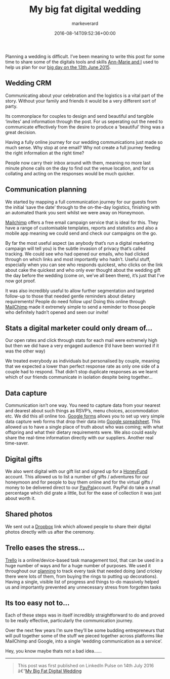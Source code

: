 ﻿---
title: My big fat digital wedding
date: 2016-08-14T09:52:36+00:00
author: markeverard
layout: post
permalink: /2016/08/14/my-big-fat-digital-wedding/
color: rgb(0,0,0)
dsq_thread_id:
  - "6047544294"
feature-img: /assets/uploads/2017/07/wedding.jpg
categories:
  - Digital
  - Opinion
---
Planning a wedding is difficult. I&#8217;ve been meaning to write this post for some time to share some of the digitals tools and skills <a href="http://www.rockmywedding.co.uk/ann-marie-mark/" target="_blank" rel="nofollow noopener noreferrer">Ann-Marie and I</a> used to help us plan for our <a href="http://www.rockmywedding.co.uk/ann-marie-mark/" target="_blank" rel="nofollow noopener noreferrer">big day on the 13th June 2015</a>.

## Wedding CRM
Communicating about your celebration and the logistics is a vital part of the story. Without your family and friends it would be a very different sort of party.

Its commonplace for couples to design and send beautiful and tangible &#8216;invites&#8217; and information through the post. For us seperating out the need to communicate effectively from the desire to produce a &#8216;beautiful&#8217; thing was a great decision.

Having a fully online journey for our wedding communications just made so much sense. Why stop at one email? Why not create a full journey feeding the right information at the right time?

People now carry their inbox around with them, meaning no more last minute phone calls on the day to find out the venue location, and for us collating and acting on the responses would be much quicker.

## Communication planning
We started by mapping a full communication journey for our guests from the initial &#8216;save the date&#8217; through to the on-the-day logistics, finishing with an automated thank you sent whilst we were away on Honeymoon.

<a href="http://mailchimp.com/" target="_blank" rel="nofollow noopener noreferrer">Mailchimp</a> offers a free email campaign service that is ideal for this. They have a range of customisable templates, reports and statistics and also a mobile app meaning we could send and check our campaigns on the go.

By far the most useful aspect (as anybody that&#8217;s run a digital marketing campaign will tell you) is the subtle invasion of privacy that&#8217;s called tracking. We could see who had opened our emails, who had clicked through on which links and most importantly who hadn&#8217;t. Useful stuff, especially when you can see who responds quickest, who clicks on the link about cake the quickest and who only ever thought about the wedding gift the day before the wedding (come on, we&#8217;ve all been there), it&#8217;s just that I&#8217;ve now got proof.

It was also incredibly useful to allow further segmentation and targeted follow-up to those that needed gentle reminders about dietary requirements! People do need follow ups! Doing this online through <a href="http://mailchimp.com/" target="_blank" rel="nofollow noopener noreferrer">MailChimp</a> made it extremely simple to send a reminder to those people who definitely hadn&#8217;t opened and seen our invite!

## Stats a digital marketer could only dream of&#8230;
Our open rates and click through stats for each mail were extremely high but then we did have a very engaged audience (I&#8217;d have been worried if it was the other way)

We treated everybody as individuals but personalised by couple, meaning that we expected a lower than perfect response rate as only one side of a couple had to respond. That didn&#8217;t stop duplicate responses as we learnt which of our friends communicate in isolation despite being together&#8230;

## Data capture
Communication isn&#8217;t one way. You need to capture data from your nearest and dearest about such things as RSVP&#8217;s, menu choices, accommodation etc. We did this all online too. <a href="https://www.google.co.uk/forms/about/" target="_blank" rel="nofollow noopener noreferrer">Google forms</a> allows you to set up very simple data capture web forms that drop their data into <a href="https://www.google.co.uk/sheets/about/" target="_blank" rel="nofollow noopener noreferrer">Google spreadsheet</a>. This allowed us to have a single place of truth about who was coming; with what offspring and what their dietary requirements were. We also could easily share the real-time information directly with our suppliers. Another real time-saver.

## Digital gifts
We also went digital with our gift list and signed up for a <a href="http://www.honeyfund.com/" target="_blank" rel="nofollow noopener noreferrer">HoneyFund</a> account. This allowed us to list a number of gifts / adventures for our honeymoon and for people to buy them online and for the virtual gifts / money to be delivered direct to our <a href="https://www.paypal.com/gb/webapps/mpp/merchant" target="_blank" rel="nofollow noopener noreferrer">PayPal</a>account. PayPal do take a small percentage which did grate a little, but for the ease of collection it was just about worth it.

## Shared photos
We sent out a <a href="https://www.dropbox.com/home" target="_blank" rel="nofollow noopener noreferrer">Dropbox</a> link which allowed people to share their digital photos directly with us after the ceremony.

## Trello eases the stress&#8230;
<a href="http://blog.trello.com/say-yes-to-less-stress-using-trello-to-plan-a-wedding/" target="_blank" rel="nofollow noopener noreferrer">Trello</a> is a online/device-based task management tool, that can be used in a huge number of ways and for a huge number of purposes. We used it throughout our <a href="http://blog.trello.com/say-yes-to-less-stress-using-trello-to-plan-a-wedding/" target="_blank" rel="nofollow noopener noreferrer">planning</a> to track every task that needed doing (and crickey there were lots of them, from buying the rings to putting up decorations). Having a single, visible list of progress and things to-do massively helped us and importantly prevented any unnecessary stress from forgotten tasks

## Its too easy not to&#8230;
Each of these steps was in itself incredibly straightforward to do and proved to be really effective, particularly the communication journey.

Over the next few years I&#8217;m sure they&#8217;ll be some budding entrepreneurs that will pull together some of the stuff we pieced together across platforms like MailChimp and Google, into a single &#8216;wedding communication as a service&#8217;.

Hey, you know maybe thats not a bad idea&#8230;...

* * *

> This post was first published on LinkedIn Pulse on 14th July 2016 â€“<a href="https://www.linkedin.com/pulse/my-big-fat-digital-wedding-mark-everard" target="_blank" rel="noopener noreferrer">My Big Fat Digital Wedding</a>